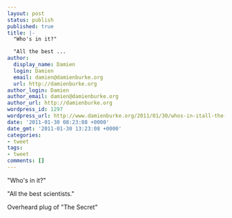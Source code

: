 ```yaml
---
layout: post
status: publish
published: true
title: |-
  "Who's in it?"

  "All the best ...
author:
  display_name: Damien
  login: Damien
  email: damien@damienburke.org
  url: http://damienburke.org
author_login: Damien
author_email: damien@damienburke.org
author_url: http://damienburke.org
wordpress_id: 1297
wordpress_url: http://www.damienburke.org/2011/01/30/whos-in-itall-the-best/
date: '2011-01-30 08:23:08 +0000'
date_gmt: '2011-01-30 13:23:08 +0000'
categories:
- tweet
tags:
- tweet
comments: []
---
```

<p>"Who's in it?"</p>
<p>"All the best scientists." </p>
<p>Overheard plug of "The Secret"</p>
